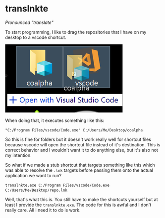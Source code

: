 # translnkte

*Pronounced "translate"*

To start programming, I like to drag the repositories that I have on my desktop
to a vscode shortcut.

![](misc/drag.png)

When doing that, it executes something like this:

```
"C:/Program Files/vscode/Code.exe" C:/Users/Me/Desktop/coalpha
```

So this is fine for folders but it doesn't work really well for shortcut files
because vscode will open the shortcut file instead of it's destination. This is
correct behavior and I wouldn't want it to do anything else, but it's also not
my intention.

So what if we made a stub shortcut that targets something like this which was
able to resolve the `.lnk` targets before passing them onto the actual
application we want to run?

```
translnkte.exe C:/Program Files/vscode/Code.exe C:/Users/Me/Desktop/repo.lnk
```

Well, that's what this is. You still have to make the shortcuts yourself but at
least I provide the `translnkte.exe`. The code for this is awful and I don't
really care. All I need it to do is work.
